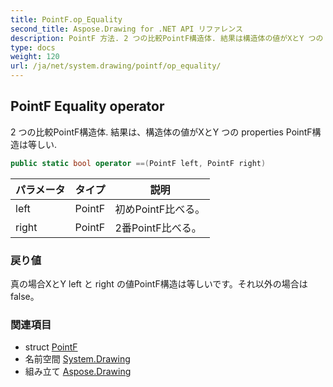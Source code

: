 ```yaml
---
title: PointF.op_Equality
second_title: Aspose.Drawing for .NET API リファレンス
description: PointF 方法. 2 つの比較PointF構造体. 結果は構造体の値がXとY つの properties PointF構造は等しい.
type: docs
weight: 120
url: /ja/net/system.drawing/pointf/op_equality/
---
```

## PointF Equality operator

2 つの比較PointF構造体. 結果は、構造体の値がXとY つの properties PointF構造は等しい.

```csharp
public static bool operator ==(PointF left, PointF right)
```

| パラメータ | タイプ | 説明 |
| --- | --- | --- |
| left | PointF | 初めPointF比べる。 |
| right | PointF | 2番PointF比べる。 |

### 戻り値

真の場合XとY left と right の値PointF構造は等しいです。それ以外の場合は false。

### 関連項目

* struct [PointF](../)
* 名前空間 [System.Drawing](../../pointf/)
* 組み立て [Aspose.Drawing](../../../)


